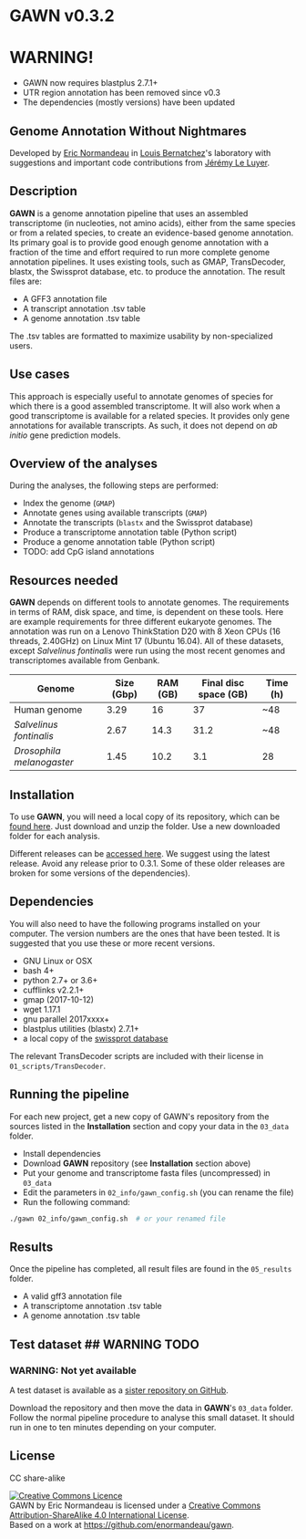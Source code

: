 # GAWN v0.3.2

# WARNING!

- GAWN now requires blastplus 2.7.1+
- UTR region annotation has been removed since v0.3
- The dependencies (mostly versions) have been updated

## Genome Annotation Without Nightmares

Developed by [Eric Normandeau](https://github.com/enormandeau) in
[Louis Bernatchez](http://www.bio.ulaval.ca/louisbernatchez/presentation.htm)'s
laboratory with suggestions and important code contributions from
[Jérémy Le Luyer](https://github.com/jleluyer).

## Description

**GAWN** is a genome annotation pipeline that uses an assembled transcriptome (in nucleoties, not amino acids),
either from the same species or from a related species, to create an
evidence-based genome annotation. Its primary goal is to provide good enough
genome annotation with a fraction of the time and effort required to run
more complete genome annotation pipelines. It uses existing tools, such as GMAP,
TransDecoder, blastx, the Swissprot database, etc. to produce the annotation.
The result files are:

- A GFF3 annotation file
- A transcript annotation .tsv table
- A genome annotation .tsv table

The .tsv tables are formatted to maximize usability by non-specialized users.

## Use cases

This approach is especially useful to annotate genomes of species for which
there is a good assembled transcriptome. It will also work when a good
transcriptome is available for a related species. It provides only gene
annotations for available transcripts. As such, it does not depend on *ab
initio* gene prediction models.

## Overview of the analyses

During the analyses, the following steps are performed:

- Index the genome (`GMAP`)
- Annotate genes using available transcripts (`GMAP`)
- Annotate the transcripts (`blastx` and the Swissprot database)
- Produce a transcriptome annotation table (Python script)
- Produce a genome annotation table (Python script)
- TODO: add CpG island annotations

## Resources needed

**GAWN** depends on different tools to annotate genomes. The requirements in
terms of RAM, disk space, and time, is dependent on these tools. Here are
example requirements for three different eukaryote genomes. The annotation was
run on a Lenovo ThinkStation D20 with 8 Xeon CPUs (16 threads, 2.40GHz) on
Linux Mint 17 (Ubuntu 16.04). All of these datasets, except *Salvelinus fontinalis*
were run using the most recent genomes and transcriptomes available from Genbank.

| Genome                    | Size (Gbp)| RAM (GB)  | Final disc space (GB) | Time (h)  |
|---------------------------|-----------|-----------|-----------------------|-----------|
| Human genome              | 3.29      | 16        | 37                    | ~48       |
| *Salvelinus fontinalis*   | 2.67      | 14.3      | 31.2                  | ~48       |
| *Drosophila melanogaster* | 1.45      | 10.2      | 3.1                   | 28        |

## Installation

To use **GAWN**, you will need a local copy of its repository, which can be
[found here](https://github.com/enormandeau/gawn/archive/master.zip). Just
download and unzip the folder. Use a new downloaded folder for each analysis.

Different releases can be
[accessed here](https://github.com/enormandeau/gawn/releases). We suggest using
the latest release. Avoid any release prior to 0.3.1. Some of these older releases
are broken for some versions of the dependencies).

## Dependencies

You will also need to have the following programs installed on your computer. The
version numbers are the ones that have been tested. It is suggested that you use
these or more recent versions.

- GNU Linux or OSX
- bash 4+
- python 2.7+ or 3.6+
- cufflinks v2.2.1+
- gmap (2017-10-12)
- wget 1.17.1
- gnu parallel 2017xxxx+
- blastplus utilities (blastx) 2.7.1+
- a local copy of the [swissprot database](ftp://ftp.ncbi.nlm.nih.gov/blast/db/swissprot.tar.gz)

The relevant TransDecoder scripts are included with their license in
`01_scripts/TransDecoder`.

## Running the pipeline

For each new project, get a new copy of GAWN's repository from the
sources listed in the **Installation** section and copy your data in the
`03_data` folder.

- Install dependencies
- Download **GAWN** repository (see **Installation** section above)
- Put your genome and transcriptome fasta files (uncompressed) in `03_data`
- Edit the parameters in `02_info/gawn_config.sh` (you can rename the file)
- Run the following command:

```bash
./gawn 02_info/gawn_config.sh  # or your renamed file
```

## Results

Once the pipeline has completed, all result files are found in the `05_results`
folder.

- A valid gff3 annotation file
- A transcriptome annotation .tsv table
- A genome annotation .tsv table

## Test dataset ## WARNING TODO

### WARNING: Not yet available
A test dataset is available as a
[sister repository on GitHub](https://github.com/enormandeau/gawn_test_dataset).

Download the repository and then move the data in **GAWN**'s `03_data` folder.
Follow the normal pipeline procedure to analyse this small dataset. It should
run in one to ten minutes depending on your computer.

## License

CC share-alike

<a rel="license" href="http://creativecommons.org/licenses/by-sa/4.0/"><img alt="Creative Commons Licence" style="border-width:0" src="https://i.creativecommons.org/l/by-sa/4.0/88x31.png" /></a><br /><span xmlns:dct="http://purl.org/dc/terms/" property="dct:title">GAWN</span> by <span xmlns:cc="http://creativecommons.org/ns#" property="cc:attributionName">Eric Normandeau</span> is licensed under a <a rel="license" href="http://creativecommons.org/licenses/by-sa/4.0/">Creative Commons Attribution-ShareAlike 4.0 International License</a>.<br />Based on a work at <a xmlns:dct="http://purl.org/dc/terms/" href="https://github.com/enormandeau/gawn" rel="dct:source">https://github.com/enormandeau/gawn</a>.
